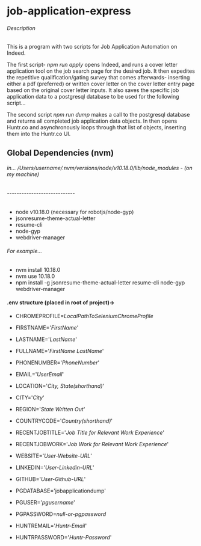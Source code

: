 # job-application-express
###### Description
This is a program with two scripts for Job Application Automation on Indeed.

The first script- _npm run apply_ opens Indeed, and runs a cover letter application tool on the job search page for the desired job. It then expedites the repetitive qualification/gating survey that comes afterwards- inserting either a pdf (preferred) or written cover letter on the cover letter entry page based on the original cover letter inputs. It also saves the specific job application data to a postgresql database to be used for the following script...

The second script _npm run dump_ makes a call to the postgresql database and returns all completed job application data objects. In then opens Huntr.co and asynchronously loops through that list of objects, inserting them into the Huntr.co UI.

## Global Dependencies (nvm)
###### in... /Users/_username_/.nvm/versions/node/v10.18.0/lib/node_modules - (on my machine)

###### ----------------------------
 - node v10.18.0 (necessary for robotjs/node-gyp)
 - jsonresume-theme-actual-letter
 - resume-cli
 - node-gyp
 - webdriver-manager

###### For example...
* nvm install 10.18.0
* nvm use 10.18.0
* npm install -g jsonresume-theme-actual-letter resume-cli node-gyp webdriver-manager

#### .env structure (placed in root of project)->

- CHROMEPROFILE=_LocalPathToSeleniumChromeProfile_
- FIRSTNAME='_FirstName_'
- LASTNAME='_LastName_'
- FULLNAME='_FirstName LastName_'
- PHONENUMBER='_PhoneNumber_'
- EMAIL='_UserEmail_'

- LOCATION='_City, State(shorthand)_'
- CITY='_City_'
- REGION='_State Written Out_'
- COUNTRYCODE='_Country(shorthand)_'
- RECENTJOBTITLE='_Job Title for Relevant Work Experience_'
- RECENTJOBWORK='_Job Work for Relevant Work Experience_'

- WEBSITE='_User-Website-URL_'
- LINKEDIN='_User-Linkedin-URL_'
- GITHUB='_User-Github-URL_'

- PGDATABASE='jobapplicationdump'
- PGUSER='_pgusername_'
- PGPASSWORD=_null-or-pgpassword_

- HUNTREMAIL='_Huntr-Email_'
- HUNTRPASSWORD='_Huntr-Password_'




